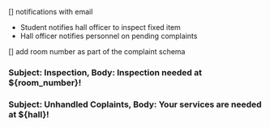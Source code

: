 [] notifications with email

- Student notifies hall officer to inspect fixed item
- Hall officer notifies personnel on pending complaints

[] add room number as part of the complaint schema

### Subject: Inspection, Body: Inspection needed at ${room_number}!

### Subject: Unhandled Coplaints, Body: Your services are needed at ${hall}!

